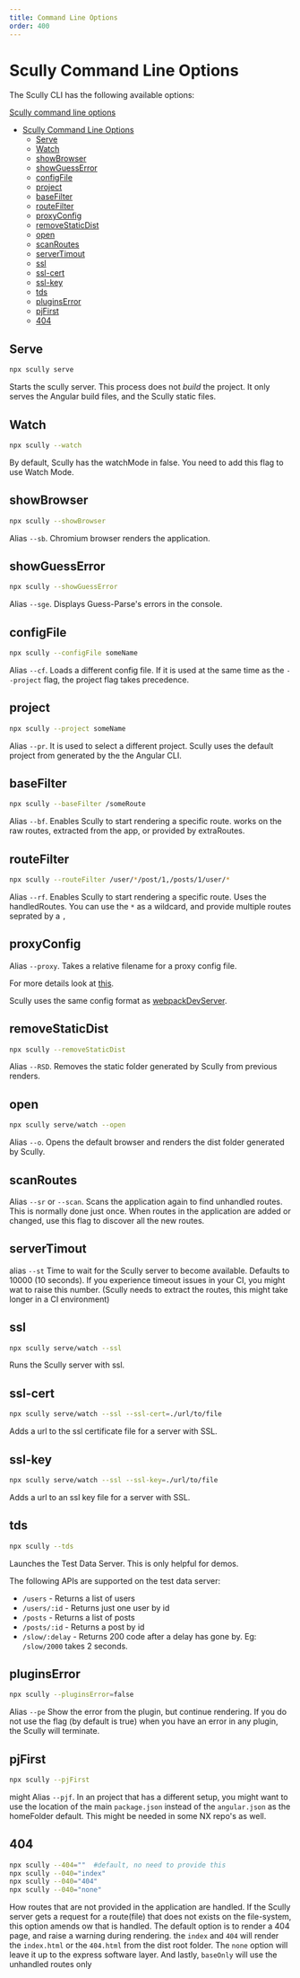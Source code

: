 ```yaml
---
title: Command Line Options
order: 400
---
```


# Scully Command Line Options

The Scully CLI has the following available options:

[Scully command line options](#scully-command-line-options)

- [Scully Command Line Options](#scully-command-line-options)
  - [Serve](#serve)
  - [Watch](#watch)
  - [showBrowser](#showbrowser)
  - [showGuessError](#showguesserror)
  - [configFile](#configfile)
  - [project](#project)
  - [baseFilter](#basefilter)
  - [routeFilter](#routefilter)
  - [proxyConfig](#proxyconfig)
  - [removeStaticDist](#removestaticdist)
  - [open](#open)
  - [scanRoutes](#scanroutes)
  - [serverTimout](#servertimout)
  - [ssl](#ssl)
  - [ssl-cert](#ssl-cert)
  - [ssl-key](#ssl-key)
  - [tds](#tds)
  - [pluginsError](#pluginserror)
  - [pjFirst](#pjfirst)
  - [404](#404)

## Serve

```bash
npx scully serve
```

Starts the scully server. This process does not _build_ the project. It only serves the Angular build files, and the Scully static files.

## Watch

```bash
npx scully --watch
```

By default, Scully has the watchMode in false. You need to add this flag to use Watch Mode.

## showBrowser

```bash
npx scully --showBrowser
```

Alias `--sb`. Chromium browser renders the application.

## showGuessError

```bash
npx scully --showGuessError
```

Alias `--sge`. Displays Guess-Parse's errors in the console.

## configFile

```bash
npx scully --configFile someName
```

Alias `--cf`. Loads a different config file. If it is used at the same time as the `--project` flag, the project flag takes precedence.

## project

```bash
npx scully --project someName
```

Alias `--pr`. It is used to select a different project. Scully uses the default project from generated by the the Angular CLI.

## baseFilter

```bash
npx scully --baseFilter /someRoute
```

Alias `--bf`. Enables Scully to start rendering a specific route. works on the raw routes, extracted from the app, or provided by extraRoutes.

## routeFilter

```bash
npx scully --routeFilter /user/*/post/1,/posts/1/user/*
```

Alias `--rf`. Enables Scully to start rendering a specific route. Uses the handledRoutes. You can use the `*` as a wildcard, and provide multiple routes seprated by a `,`

## proxyConfig

Alias `--proxy`. Takes a relative filename for a proxy config file.

For more details look at [this](https://github.com/chimurai/http-proxy-middleware/blob/main/README.md).

Scully uses the same config format as [webpackDevServer](https://webpack.js.org/configuration/dev-server/#devserverproxy).

## removeStaticDist

```bash
npx scully --removeStaticDist
```

Alias `--RSD`. Removes the static folder generated by Scully from previous renders.

## open

```bash
npx scully serve/watch --open
```

Alias `--o`. Opens the default browser and renders the dist folder generated by Scully.

## scanRoutes

Alias `--sr` or `--scan`. Scans the application again to find unhandled routes. This is normally done just once. When routes in the application are added or changed, use this flag to discover all the new routes.

## serverTimout

alias `--st` Time to wait for the Scully server to become available. Defaults to 10000 (10 seconds). If you experience timeout issues in your CI, you might wat to raise this number. (Scully needs to extract the routes, this might take longer in a CI environment)

## ssl

```bash
npx scully serve/watch --ssl
```

Runs the Scully server with ssl.

## ssl-cert

```bash
npx scully serve/watch --ssl --ssl-cert=./url/to/file
```

Adds a url to the ssl certificate file for a server with SSL.

## ssl-key

```bash
npx scully serve/watch --ssl --ssl-key=./url/to/file
```

Adds a url to an ssl key file for a server with SSL.

## tds

```bash
npx scully --tds
```

Launches the Test Data Server. This is only helpful for demos.

The following APIs are supported on the test data server:

- `/users` - Returns a list of users
- `/users/:id` - Returns just one user by id
- `/posts` - Returns a list of posts
- `/posts/:id` - Returns a post by id
- `/slow/:delay` - Returns 200 code after a delay has gone by. Eg: `/slow/2000` takes 2 seconds.

## pluginsError

```bash
npx scully --pluginsError=false
```

Alias `--pe` Show the error from the plugin, but continue rendering.
If you do not use the flag (by default is true) when you have an error in any plugin, the Scully will terminate.

## pjFirst

```bash
npx scully --pjFirst
```

might
Alias `--pjf`. In an project that has a different setup, you might want to use the location of the main `package.json` instead of the `angular.json` as the homeFolder default. This might be needed in some NX repo's as well.

## 404

```bash
npx scully --404=""  #default, no need to provide this
npx scully --040="index"
npx scully --040="404"
npx scully --040="none"
```

How routes that are not provided in the application are handled.
If the Scully server gets a request for a route(file) that does not exists on the file-system, this option amends ow that is handled. The default option is to render a 404 page, and raise a warning during rendering. the `index` and `404` will render the `index.html` or the `404.html` from the dist root folder. The `none` option will leave it up to the express software layer. And lastly, `baseOnly` will use the unhandled routes only
